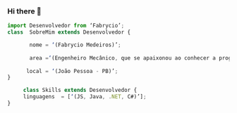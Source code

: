 ### Hi there 👋

<!--
**FabrycioMedeiros/FabrycioMedeiros** is a ✨ _special_ ✨ repository because its `README.md` (this file) appears on your GitHub profile.

Here are some ideas to get you started:

- 🔭 I’m currently working on ...
- 🌱 I’m currently learning ...
- 👯 I’m looking to collaborate on ...
- 🤔 I’m looking for help with ...
- 💬 Ask me about ...
- 📫 How to reach me: ...
- 😄 Pronouns: ...
- ⚡ Fun fact: ...
-->

```js
import Desenvolvedor from ‘Fabrycio’;
class  SobreMim extends Desenvolvedor {  

       nome = ‘(Fabrycio Medeiros)’;  
       
       area =‘(Engenheiro Mecânico, que se apaixonou ao conhecer a programação, e a cada dia vem se aprofundando nesse mundo gigantesco, aluno de Sistemas para Internet no IFPB, objetivando ser Desenvolvedor. )’; 
      
      local = ‘(João Pessoa - PB)’;
}

     class Skills extends Desenvolvedor { 
     linguagens  = [‘(JS, Java, .NET, C#)’];  
}
```

